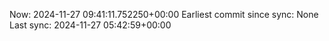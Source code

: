 Now: 2024-11-27 09:41:11.752250+00:00 Earliest commit since sync: None Last sync: 2024-11-27 05:42:59+00:00
